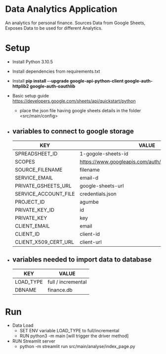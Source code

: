 # Data Analytics Application
An analytics for personal finance.
Sources Data from Google Sheets, Exposes Data to be used for different Analytics.

# Setup
- Install Python 3.10.5
- Install dependencies from requirements.txt
- Install **pip install --upgrade google-api-python-client google-auth-httplib2 google-auth-oauthlib**
- Basic setup guide https://developers.google.com/sheets/api/quickstart/python
  - place the json file having google sheets details in the folder <src/main/config>

- ## variables to connect to google storage
  | KEY                  | VALUE                                                 |
  |----------------------|-------------------------------------------------------|
  | SPREADSHEET_ID       | 1-gogole-sheets-id                                    |
  | SCOPES               | https://www.googleapis.com/auth/spreadsheets.readonly |
  | SOURCE_FILENAME      | filename                                              |
  | SERVICE_EMAIL        | email-d                                               |
  | PRIVATE_GSHEETS_URL  | google-sheets-url                                     |
  | SERVICE_ACCOUNT_FILE | credentials.json                                      |
  | PROJECT_ID           | agumbe                                                |
  | PRIVATE_KEY_ID       | id                                                    |
  | PRIVATE_KEY          | key                                                   |
  | CLIENT_EMAIL         | email                                                 |
  | CLIENT_ID            | client-id                                             |
  | CLIENT_X509_CERT_URL | client-url                                            |

- ## variables needed to import data to database
  | KEY       | VALUE              |
  |-----------|--------------------|
  | LOAD_TYPE | full / incremental |
  | DBNAME    | finance.db         |

# Run
- Data Load
  - SET ENV variable LOAD_TYPE to full/incremental
  - RUN python3 -m main [will trigger the driver method]
- RUN Streamlit server
  - python -m streamlit run src/main/analyse/index_page.py
